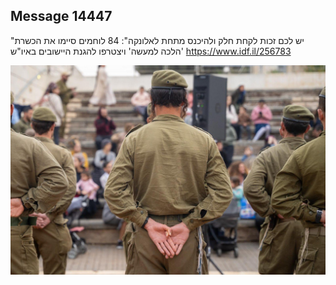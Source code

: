 ## Message 14447

"יש לכם זכות לקחת חלק ולהיכנס מתחת לאלונקה":
84 לוחמים סיימו את הכשרת 'הלכה למעשה' ויצטרפו להגנת היישובים באיו"ש
https://www.idf.il/256783

![Photo](14447/14447_photo.jpg)
